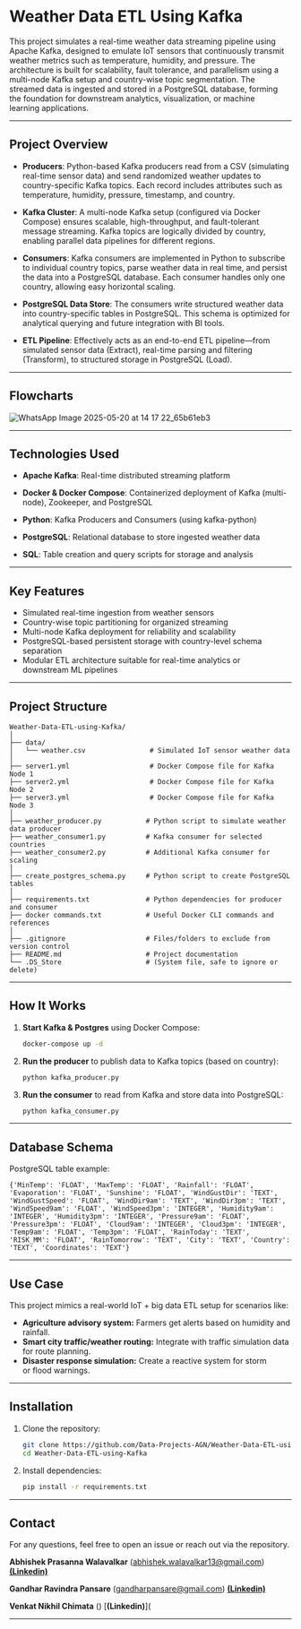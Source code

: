 # Weather Data ETL Using Kafka

This project simulates a real-time weather data streaming pipeline using Apache Kafka, designed to emulate IoT sensors that continuously transmit weather metrics such as temperature, humidity, and pressure. The architecture is built for scalability, fault tolerance, and parallelism using a multi-node Kafka setup and country-wise topic segmentation. The streamed data is ingested and stored in a PostgreSQL database, forming the foundation for downstream analytics, visualization, or machine learning applications.

---

## Project Overview

- **Producers**: Python-based Kafka producers read from a CSV (simulating real-time sensor data) and send randomized weather updates to country-specific Kafka topics. Each record includes attributes such as temperature, humidity, pressure, timestamp, and country.

- **Kafka Cluster**: A multi-node Kafka setup (configured via Docker Compose) ensures scalable, high-throughput, and fault-tolerant message streaming. Kafka topics are logically divided by country, enabling parallel data pipelines for different regions.

- **Consumers**: Kafka consumers are implemented in Python to subscribe to individual country topics, parse weather data in real time, and persist the data into a PostgreSQL database. Each consumer handles only one country, allowing easy horizontal scaling.

- **PostgreSQL Data Store**: The consumers write structured weather data into country-specific tables in PostgreSQL. This schema is optimized for analytical querying and future integration with BI tools.

- **ETL Pipeline**: Effectively acts as an end-to-end ETL pipeline—from simulated sensor data (Extract), real-time parsing and filtering (Transform), to structured storage in PostgreSQL (Load).

---
## Flowcharts

![WhatsApp Image 2025-05-20 at 14 17 22_65b61eb3](https://github.com/user-attachments/assets/1004a410-0798-4abd-97dc-c0da61b358ee)

---

## Technologies Used

- **Apache Kafka**: Real-time distributed streaming platform

- **Docker & Docker Compose**: Containerized deployment of Kafka (multi-node), Zookeeper, and PostgreSQL

- **Python**: Kafka Producers and Consumers (using kafka-python)

- **PostgreSQL**: Relational database to store ingested weather data

- **SQL**: Table creation and query scripts for storage and analysis


---

## Key Features
- Simulated real-time ingestion from weather sensors
- Country-wise topic partitioning for organized streaming
- Multi-node Kafka deployment for reliability and scalability
- PostgreSQL-based persistent storage with country-level schema separation
- Modular ETL architecture suitable for real-time analytics or downstream ML pipelines

---

## Project Structure

```
Weather-Data-ETL-using-Kafka/
│
├── data/
│   └── weather.csv                # Simulated IoT sensor weather data
│
├── server1.yml                    # Docker Compose file for Kafka Node 1
├── server2.yml                    # Docker Compose file for Kafka Node 2
├── server3.yml                    # Docker Compose file for Kafka Node 3
│
├── weather_producer.py           # Python script to simulate weather data producer
├── weather_consumer1.py          # Kafka consumer for selected countries
├── weather_consumer2.py          # Additional Kafka consumer for scaling
│
├── create_postgres_schema.py     # Python script to create PostgreSQL tables
│
├── requirements.txt              # Python dependencies for producer and consumer
├── docker commands.txt           # Useful Docker CLI commands and references
│
├── .gitignore                    # Files/folders to exclude from version control
├── README.md                     # Project documentation
└── .DS_Store                     # (System file, safe to ignore or delete)
```

---

## How It Works

1. **Start Kafka & Postgres** using Docker Compose:
   ```bash
   docker-compose up -d
   ```

2. **Run the producer** to publish data to Kafka topics (based on country):
   ```bash
   python kafka_producer.py
   ```

3. **Run the consumer** to read from Kafka and store data into PostgreSQL:
   ```bash
   python kafka_consumer.py
   ```

---

## Database Schema

PostgreSQL table example:

```
{'MinTemp': 'FLOAT', 'MaxTemp': 'FLOAT', 'Rainfall': 'FLOAT', 'Evaporation': 'FLOAT', 'Sunshine': 'FLOAT', 'WindGustDir': 'TEXT', 'WindGustSpeed': 'FLOAT', 'WindDir9am': 'TEXT', 'WindDir3pm': 'TEXT', 'WindSpeed9am': 'FLOAT', 'WindSpeed3pm': 'INTEGER', 'Humidity9am': 'INTEGER', 'Humidity3pm': 'INTEGER', 'Pressure9am': 'FLOAT', 'Pressure3pm': 'FLOAT', 'Cloud9am': 'INTEGER', 'Cloud3pm': 'INTEGER', 'Temp9am': 'FLOAT', 'Temp3pm': 'FLOAT', 'RainToday': 'TEXT', 'RISK_MM': 'FLOAT', 'RainTomorrow': 'TEXT', 'City': 'TEXT', 'Country': 'TEXT', 'Coordinates': 'TEXT'}
```

---

## Use Case

This project mimics a real-world IoT + big data ETL setup for scenarios like:

- **Agriculture advisory system:** Farmers get alerts based on humidity and rainfall.
- **Smart city traffic/weather routing:** Integrate with traffic simulation data for route planning.
- **Disaster response simulation:** Create a reactive system for storm or flood warnings.

---

## Installation

1. Clone the repository:
   ```bash
   git clone https://github.com/Data-Projects-AGN/Weather-Data-ETL-using-Kafka.git
   cd Weather-Data-ETL-using-Kafka
   ```

2. Install dependencies:
   ```bash
   pip install -r requirements.txt
   ```

---

## Contact

For any questions, feel free to open an issue or reach out via the repository.

**Abhishek Prasanna Walavalkar** (abhishek.walavalkar13@gmail.com)  [**(Linkedin)**](https://www.linkedin.com/in/abhishek-walavalkar-777130147/)

**Gandhar Ravindra Pansare** (gandharpansare@gmail.com)  [**(Linkedin)**](https://www.linkedin.com/in/gandharpansare/)

**Venkat Nikhil Chimata** () [**(Linkedin)**](

---

